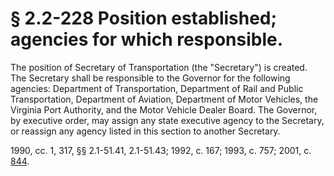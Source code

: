 # § 2.2-228 Position established; agencies for which responsible.

<p>The position of Secretary of Transportation (the "Secretary") is created. The Secretary shall be responsible to the Governor for the following agencies: Department of Transportation, Department of Rail and Public Transportation, Department of Aviation, Department of Motor Vehicles, the Virginia Port Authority, and the Motor Vehicle Dealer Board. The Governor, by executive order, may assign any state executive agency to the Secretary, or reassign any agency listed in this section to another Secretary.</p><p>1990, cc. 1, 317, §§ 2.1-51.41, 2.1-51.43; 1992, c. 167; 1993, c. 757; 2001, c. <a href='http://lis.virginia.gov/cgi-bin/legp604.exe?011+ful+CHAP0844'>844</a>.</p>